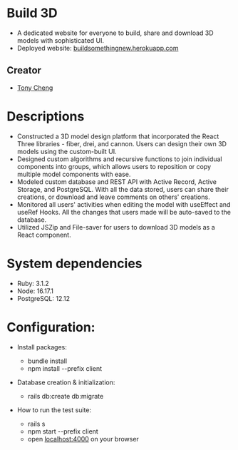 # Build 3D

- A dedicated website for everyone to build, share and download 3D models with sophisticated UI.
- Deployed website: [buildsomethingnew.herokuapp.com](https://buildsomethingnew.herokuapp.com/)

## Creator

- [Tony Cheng](https://github.com/TLCheng11)

# Descriptions

- Constructed a 3D model design platform that incorporated the React Three libraries - fiber, drei, and cannon. Users can design their own 3D models using the custom-built UI.
- Designed custom algorithms and recursive functions to join individual components into groups, which allows users to reposition or copy multiple model components with ease.
- Modeled custom database and REST API with Active Record, Active Storage, and PostgreSQL. With all the data stored, users can share their creations, or download and leave comments on others' creations.
- Monitored all users' activities when editing the model with useEffect and useRef Hooks. All the changes that users made will be auto-saved to the database.
- Utilized JSZip and File-saver for users to download 3D models as a React component.

# System dependencies

- Ruby: 3.1.2
- Node: 16.17.1
- PostgreSQL: 12.12

# Configuration:

- Install packages:

  - bundle install
  - npm install --prefix client

- Database creation & initialization:

  - rails db:create db:migrate

- How to run the test suite:
  - rails s
  - npm start --prefix client
  - open [localhost:4000](http://localhost:4000/) on your browser
